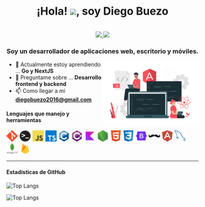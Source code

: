 <h1 align="center">¡Hola! <img src="https://raw.githubusercontent.com/iampavangandhi/iampavangandhi/master/gifs/Hi.gif" width="30px">, soy Diego Buezo</h1>
 <p align="center"><br/>
   <a href="https://www.linkedin.com/in/drbc17/">
    <img src="https://img.shields.io/badge/linkedin-DRBC17-blue">
  </a>
  
  <a href="https://twitter.com/DRBC17_/">
    <img src="https://img.shields.io/badge/twitter-DRBC17_-9cf">
  </a>
</p>

<h3 align="center">Soy un desarrollador de aplicaciones web, escritorio y móviles.</h3>

<img width="50%" align="right" alt="http://www.freepik.com" src="https://github.com/DRBC17/DRBC17/blob/main/3099563.jpg" />

- 🌱 Actualmente estoy aprendiendo ... **Go y NextJS**
- 💬 Preguntame sobre ... **Desarrollo frontend y backend**
- 📫 Como llegar a mi **diegobuezo2016@gmail.com**

<h4>Lenguajes que manejo y herramientas</h4>

<!-- Iconos proporcionados por https://devicon.dev/ -->

<div align="left">
<img width="30px" height="30px" alt="Git" src="https://raw.githubusercontent.com/devicons/devicon/ac557d6ff33ff370a5db99f97aeab35ea5c67fbd/icons/git/git-plain.svg" />
<img width="30px" height="30px" alt="Terminal" src="https://raw.githubusercontent.com/github/explore/80688e429a7d4ef2fca1e82350fe8e3517d3494d/topics/terminal/terminal.png" />
<img width="30px" height="30px" alt="Javascript" src="https://raw.githubusercontent.com/devicons/devicon/ac557d6ff33ff370a5db99f97aeab35ea5c67fbd/icons/javascript/javascript-original.svg" />
<img width="30px" height="30px" alt="Typescript" src="https://raw.githubusercontent.com/devicons/devicon/ac557d6ff33ff370a5db99f97aeab35ea5c67fbd/icons/typescript/typescript-original.svg" />
<img width="30px" height="30px" alt="C" src="https://raw.githubusercontent.com/devicons/devicon/ac557d6ff33ff370a5db99f97aeab35ea5c67fbd/icons/c/c-original.svg" />
<img width="30px" height="30px" alt="Csharp" src="https://raw.githubusercontent.com/devicons/devicon/ac557d6ff33ff370a5db99f97aeab35ea5c67fbd/icons/csharp/csharp-original.svg" />
<img width="30px" height="30px" alt="Kotlin" src="https://raw.githubusercontent.com/devicons/devicon/ac557d6ff33ff370a5db99f97aeab35ea5c67fbd/icons/kotlin/kotlin-original.svg" />
<img width="30px" height="30px" alt="NodeJS" src="https://raw.githubusercontent.com/devicons/devicon/ac557d6ff33ff370a5db99f97aeab35ea5c67fbd/icons/nodejs/nodejs-original.svg" />
<img width="30px" height="30px" alt="HTML5" src="https://raw.githubusercontent.com/devicons/devicon/ac557d6ff33ff370a5db99f97aeab35ea5c67fbd/icons/html5/html5-original.svg" />
<img width="30px" height="30px" alt="CSS3" src="https://raw.githubusercontent.com/devicons/devicon/ac557d6ff33ff370a5db99f97aeab35ea5c67fbd/icons/css3/css3-original.svg" />
<img width="30px" height="30px" alt="Bootstrap" src="https://raw.githubusercontent.com/devicons/devicon/ac557d6ff33ff370a5db99f97aeab35ea5c67fbd/icons/bootstrap/bootstrap-plain.svg" />
<img width="30px" height="30px" alt="Handlebars" src="https://raw.githubusercontent.com/devicons/devicon/ac557d6ff33ff370a5db99f97aeab35ea5c67fbd/icons/handlebars/handlebars-original.svg" />
<img width="30px" height="30px" alt="Angular" src="https://raw.githubusercontent.com/devicons/devicon/ac557d6ff33ff370a5db99f97aeab35ea5c67fbd/icons/angularjs/angularjs-plain.svg" />
<img width="30px" height="30px" alt="MySQL" src="https://raw.githubusercontent.com/devicons/devicon/ac557d6ff33ff370a5db99f97aeab35ea5c67fbd/icons/mysql/mysql-original.svg" />
<img width="30px" height="30px" alt="MongoDB" src="https://raw.githubusercontent.com/devicons/devicon/ac557d6ff33ff370a5db99f97aeab35ea5c67fbd/icons/mongodb/mongodb-original-wordmark.svg" />
<img width="30px" height="30px" alt="Firebase" src="https://raw.githubusercontent.com/github/explore/80688e429a7d4ef2fca1e82350fe8e3517d3494d/topics/firebase/firebase.png" />
</div>

<hr>

<h4>Estadísticas de GitHub</h4>

![Top Langs](https://github-readme-stats.vercel.app/api?username=DRBC17&&show_icons=true&title_color=ffffff&icon_color=dd0531&text_color=daf7dc&bg_color=151515)

![Top Langs](https://github-readme-stats.vercel.app/api/top-langs/?username=DRBC17&langs_count=8&count_private=true&layout=compact&&show_icons=true&title_color=ffffff&icon_color=dd0531&text_color=daf7dc&bg_color=151515)

<!-- <h5>Rango de Codewars</h5>
<code><img height="35" src="https://www.codewars.com/users/DRBC17/badges/small"></code> -->
